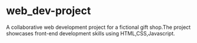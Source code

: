# web_dev-project
A collaborative web development project for a fictional gift shop.The project showcases front-end development skills using HTML,CSS,Javascript.
